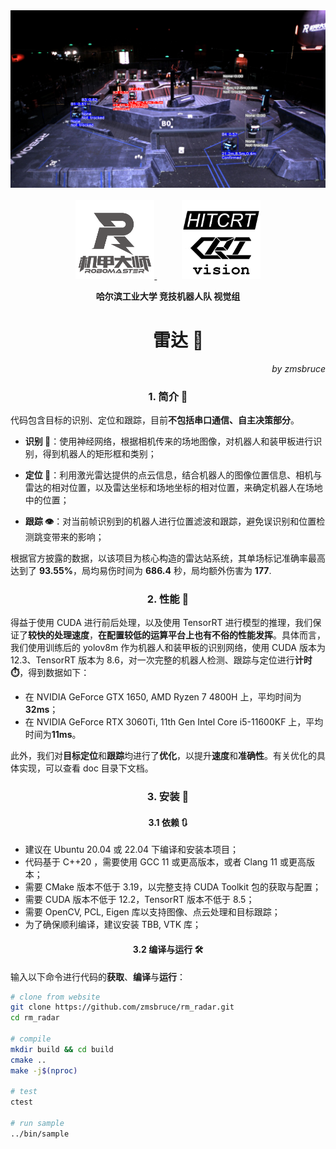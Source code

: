 <div align="center">
<img src="./doc/images/readme/cover.png">
</div>

<br>

<div align="center" float="left">
<a href="https://www.robomaster.com/zh-CN">
<img src="./doc/images/readme/RoboMaster-mecha-logo.png" width=25% />
</a>
&nbsp;&nbsp;&nbsp;&nbsp;&nbsp;&nbsp;&nbsp;&nbsp;&nbsp;
<img src="./doc/images/readme/hitcrt-vision-logo.png" width=25% />
</div>

**<div align="center">哈尔滨工业大学 竞技机器人队 视觉组</div>**

# <div align="center"> &nbsp;&nbsp;&nbsp;&nbsp;&nbsp;雷达 📡</div>

_<div align="right">by zmsbruce</div>_

### <div align="center"> 1. 简介 📓 </div>

代码包含目标的识别、定位和跟踪，目前**不包括串口通信、自主决策部分**。

- **识别 🔎**：使用神经网络，根据相机传来的场地图像，对机器人和装甲板进行识别，得到机器人的矩形框和类别；

- **定位 🧭**：利用激光雷达提供的点云信息，结合机器人的图像位置信息、相机与雷达的相对位置，以及雷达坐标和场地坐标的相对位置，来确定机器人在场地中的位置；

- **跟踪 👁️**：对当前帧识别到的机器人进行位置滤波和跟踪，避免误识别和位置检测跳变带来的影响；

根据官方披露的数据，以该项目为核心构造的雷达站系统，其单场标记准确率最高达到了 **93.55%**，局均易伤时间为 **686.4** 秒，局均额外伤害为 **177**.

### <div align="center"> 2. 性能 🚀 </div>

得益于使用 CUDA 进行前后处理，以及使用 TensorRT 进行模型的推理，我们保证了**较快的处理速度**，**在配置较低的运算平台上也有不俗的性能发挥**。具体而言，我们使用训练后的 yolov8m 作为机器人和装甲板的识别网络，使用 CUDA 版本为 12.3、TensorRT 版本为 8.6，对一次完整的机器人检测、跟踪与定位进行**计时 ⏱️**，得到数据如下：

- 在 NVIDIA GeForce GTX 1650, AMD Ryzen 7 4800H 上，平均时间为**32ms**；
- 在 NVIDIA GeForce RTX 3060Ti, 11th Gen Intel Core i5-11600KF 上，平均时间为**11ms**。

此外，我们对**目标定位**和**跟踪**均进行了**优化**，以提升**速度**和**准确性**。有关优化的具体实现，可以查看 doc 目录下文档。

### <div align="center"> 3. 安装 🔨 </div>

#### <div align="center"> 3.1 依赖 🔃 </div>

- 建议在 Ubuntu 20.04 或 22.04 下编译和安装本项目；
- 代码基于 C++20 ，需要使用 GCC 11 或更高版本，或者 Clang 11 或更高版本；
- 需要 CMake 版本不低于 3.19，以完整支持 CUDA Toolkit 包的获取与配置；
- 需要 CUDA 版本不低于 12.2，TensorRT 版本不低于 8.5；
- 需要 OpenCV, PCL, Eigen 库以支持图像、点云处理和目标跟踪；
- 为了确保顺利编译，建议安装 TBB, VTK 库；

#### <div align="center"> 3.2 编译与运行 🛠️ </div>

输入以下命令进行代码的**获取**、**编译**与**运行**：

```sh
# clone from website
git clone https://github.com/zmsbruce/rm_radar.git
cd rm_radar

# compile
mkdir build && cd build
cmake ..
make -j$(nproc)

# test
ctest

# run sample
../bin/sample
```
